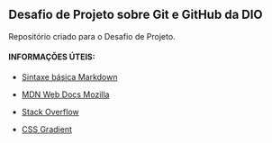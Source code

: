 ## Desafio de Projeto sobre Git e GitHub da DIO
Repositório criado para o Desafio de Projeto.


#### INFORMAÇÕES ÚTEIS:
- [Sintaxe básica Markdown](https://www.markdownguide.org/basic-syntax/)

- [MDN Web Docs Mozilla](https://developer.mozilla.org/pt-BR/)

- [Stack Overflow](https://pt.stackoverflow.com/)

- [CSS Gradient](https://cssgradient.io/)

  
